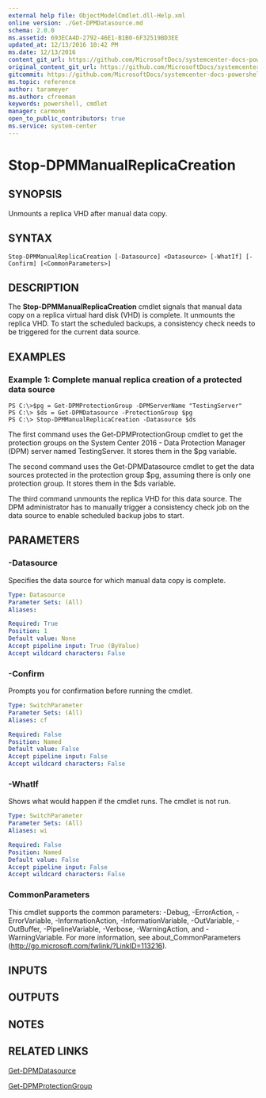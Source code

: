 ```yaml
---
external help file: ObjectModelCmdlet.dll-Help.xml
online version: ./Get-DPMDatasource.md
schema: 2.0.0
ms.assetid: 693ECA4D-2792-46E1-B1B0-6F32519BD3EE
updated_at: 12/13/2016 10:42 PM
ms.date: 12/13/2016
content_git_url: https://github.com/MicrosoftDocs/systemcenter-docs-powershell/blob/master/systemcenter-cmdlets/DataProtectionManager/v1/Stop-DPMManualReplicaCreation.md
original_content_git_url: https://github.com/MicrosoftDocs/systemcenter-docs-powershell/blob/master/systemcenter-cmdlets/DataProtectionManager/v1/Stop-DPMManualReplicaCreation.md
gitcommit: https://github.com/MicrosoftDocs/systemcenter-docs-powershell/blob/ea9507ac2178040476af5407227db8cb97701ea9/systemcenter-cmdlets/DataProtectionManager/v1/Stop-DPMManualReplicaCreation.md
ms.topic: reference
author: tarameyer
ms.author: cfreeman
keywords: powershell, cmdlet
manager: carmonm
open_to_public_contributors: true
ms.service: system-center
---
```


# Stop-DPMManualReplicaCreation

## SYNOPSIS
Unmounts a replica VHD after manual data copy.

## SYNTAX

```
Stop-DPMManualReplicaCreation [-Datasource] <Datasource> [-WhatIf] [-Confirm] [<CommonParameters>]
```

## DESCRIPTION
The **Stop-DPMManualReplicaCreation** cmdlet signals that manual data copy on a replica virtual hard disk (VHD) is complete.
It unmounts the replica VHD.
To start the scheduled backups, a consistency check needs to be triggered for the current data source.

## EXAMPLES

### Example 1: Complete manual replica creation of a protected data source
```
PS C:\>$pg = Get-DPMProtectionGroup -DPMServerName "TestingServer"
PS C:\> $ds = Get-DPMDatasource -ProtectionGroup $pg
PS C:\> Stop-DPMManualReplicaCreation -Datasource $ds
```

The first command uses the Get-DPMProtectionGroup cmdlet to get the protection groups on the System Center 2016 - Data Protection Manager (DPM) server named TestingServer.
It stores them in the $pg variable.

The second command uses the Get-DPMDatasource cmdlet to get the data sources protected in the protection group $pg, assuming there is only one protection group.
It stores them in the $ds variable.

The third command unmounts the replica VHD for this data source.
The DPM administrator has to manually trigger a consistency check job on the data source to enable scheduled backup jobs to start.

## PARAMETERS

### -Datasource
Specifies the data source for which manual data copy is complete.

```yaml
Type: Datasource
Parameter Sets: (All)
Aliases: 

Required: True
Position: 1
Default value: None
Accept pipeline input: True (ByValue)
Accept wildcard characters: False
```

### -Confirm
Prompts you for confirmation before running the cmdlet.

```yaml
Type: SwitchParameter
Parameter Sets: (All)
Aliases: cf

Required: False
Position: Named
Default value: False
Accept pipeline input: False
Accept wildcard characters: False
```

### -WhatIf
Shows what would happen if the cmdlet runs.
The cmdlet is not run.

```yaml
Type: SwitchParameter
Parameter Sets: (All)
Aliases: wi

Required: False
Position: Named
Default value: False
Accept pipeline input: False
Accept wildcard characters: False
```

### CommonParameters
This cmdlet supports the common parameters: -Debug, -ErrorAction, -ErrorVariable, -InformationAction, -InformationVariable, -OutVariable, -OutBuffer, -PipelineVariable, -Verbose, -WarningAction, and -WarningVariable. For more information, see about_CommonParameters (http://go.microsoft.com/fwlink/?LinkID=113216).

## INPUTS

## OUTPUTS

## NOTES

## RELATED LINKS

[Get-DPMDatasource](xref:DataProtectionManager/v1/Get-DPMDatasource.md)

[Get-DPMProtectionGroup](xref:DataProtectionManager/v1/Get-DPMProtectionGroup.md)

